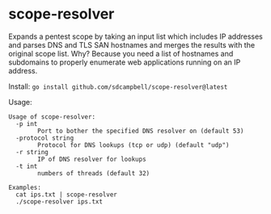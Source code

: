 # scope-resolver
Expands a pentest scope by taking an input list which includes IP addresses and parses DNS and TLS SAN hostnames and merges the results with the original scope list. Why? Because you need a list of hostnames and subdomains to properly enumerate web applications running on an IP address.

Install: `go install github.com/sdcampbell/scope-resolver@latest`

Usage:

```
Usage of scope-resolver:
  -p int
    	Port to bother the specified DNS resolver on (default 53)
  -protocol string
    	Protocol for DNS lookups (tcp or udp) (default "udp")
  -r string
    	IP of DNS resolver for lookups
  -t int
    	numbers of threads (default 32)

Examples:
  cat ips.txt | scope-resolver
  ./scope-resolver ips.txt
```
